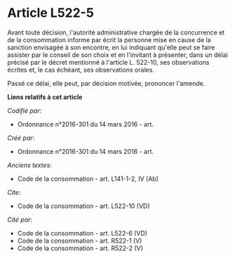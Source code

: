 # Article L522-5

Avant toute décision, l'autorité administrative chargée de la concurrence et de la consommation informe par écrit la personne
mise en cause de la sanction envisagée à son encontre, en lui indiquant qu'elle peut se faire assister par le conseil de son
choix et en l'invitant à présenter, dans un délai précisé par le décret mentionné à l'article L. 522-10, ses observations
écrites et, le cas échéant, ses observations orales. 

Passé ce délai, elle peut, par décision motivée, prononcer l'amende.

**Liens relatifs à cet article**

_Codifié par_:

  - Ordonnance n°2016-301 du 14 mars 2016 - art.

_Créé par_:

  - Ordonnance n°2016-301 du 14 mars 2016 - art.

_Anciens textes_:

  - Code de la consommation - art. L141-1-2, IV (Ab)

_Cite_:

  - Code de la consommation - art. L522-10 (VD)

_Cité par_:

  - Code de la consommation - art. L522-6 (VD)
  - Code de la consommation - art. R522-1 (V)
  - Code de la consommation - art. R522-2 (V)
